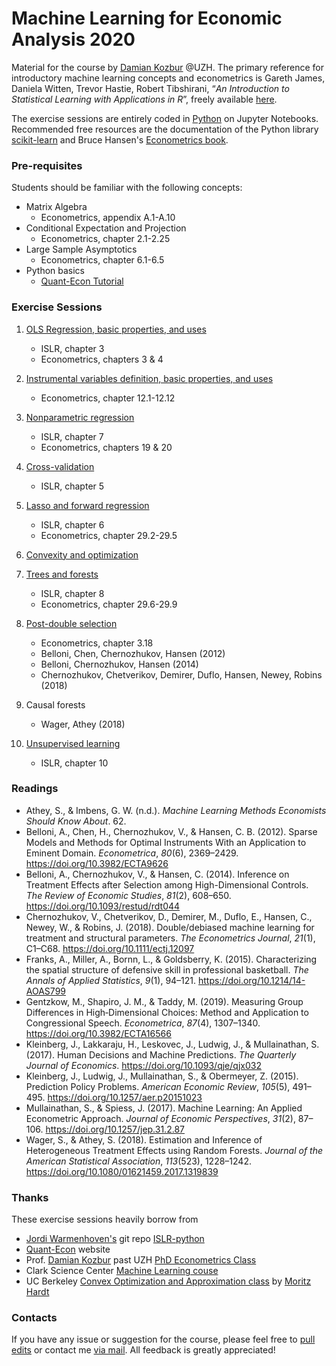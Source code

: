 # Machine Learning for Economic Analysis 2020

Material for the course by [Damian Kozbur](https://www.econ.uzh.ch/en/people/faculty/kozbur.html) @UZH. The primary reference for introductory machine learning concepts and econometrics is Gareth James, Daniela Witten, Trevor Hastie, Robert Tibshirani, “*An Introduction to Statistical Learning with Applications in R*”, freely available [here](https://faculty.marshall.usc.edu/gareth-james/ISL/ISLR%20Seventh%20Printing.pdf).

The exercise sessions are entirely coded in [Python](https://www.python.org/downloads/) on Jupyter Notebooks. Recommended free resources are the documentation of the Python library [scikit-learn](https://scikit-learn.org/) and Bruce Hansen's [Econometrics book](https://www.ssc.wisc.edu/~bhansen/econometrics/). 



### Pre-requisites

Students should be familiar with the following concepts:

-  Matrix Algebra
	- Econometrics, appendix A.1-A.10
- Conditional Expectation and Projection
	- Econometrics, chapter 2.1-2.25
- Large Sample Asymptotics
	- Econometrics, chapter 6.1-6.5
-  Python basics
	- [Quant-Econ Tutorial](https://python.quantecon.org/index_learning_python.html)



### Exercise Sessions

1. [OLS Regression, basic properties, and uses](https://nbviewer.jupyter.org/github/matteocourthoud/Machine-Learning-for-Economic-Analysis-2020/blob/master/1_regression.ipynb)

	- ISLR, chapter 3
	- Econometrics, chapters 3 & 4

2. [Instrumental variables definition, basic properties, and uses](https://nbviewer.jupyter.org/github/matteocourthoud/Machine-Learning-for-Economic-Analysis-2020/blob/master/2_iv.ipynb)

	- Econometrics, chapter 12.1-12.12

3. [Nonparametric regression](https://nbviewer.jupyter.org/github/matteocourthoud/Machine-Learning-for-Economic-Analysis-2020/blob/master/3_nonparametric.ipynb)

	- ISLR, chapter 7
	- Econometrics, chapters 19 & 20

4. [Cross-validation](https://nbviewer.jupyter.org/github/matteocourthoud/Machine-Learning-for-Economic-Analysis-2020/blob/master/4_crossvalidation.ipynb)

	- ISLR, chapter 5
	
5. [Lasso and forward regression](https://nbviewer.jupyter.org/github/matteocourthoud/Machine-Learning-for-Economic-Analysis-2020/blob/master/4_regularization.ipynb)

	- ISLR, chapter 6
	- Econometrics, chapter 29.2-29.5
	
6. [Convexity and optimization](https://nbviewer.jupyter.org/github/matteocourthoud/Machine-Learning-for-Economic-Analysis-2020/blob/master/6_convexity.ipynb)

7. [Trees and forests](https://nbviewer.jupyter.org/github/matteocourthoud/Machine-Learning-for-Economic-Analysis-2020/blob/master/7_trees.ipynb)

	- ISLR, chapter 8
	- Econometrics, chapter 29.6-29.9
	
8. [Post-double selection](https://nbviewer.jupyter.org/github/matteocourthoud/Machine-Learning-for-Economic-Analysis-2020/blob/master/8_postdoubleselection.ipynb)

	- Econometrics, chapter 3.18
	- Belloni, Chen, Chernozhukov, Hansen (2012)
	- Belloni, Chernozhukov, Hansen (2014)
	- Chernozhukov, Chetverikov, Demirer, Duflo, Hansen, Newey, Robins (2018)
	
9. Causal forests

	- Wager, Athey (2018)

10. [Unsupervised learning](https://nbviewer.jupyter.org/github/matteocourthoud/Machine-Learning-for-Economic-Analysis-2020/blob/master/10_unsupervised.ipynb)

	- ISLR, chapter 10



### Readings

- Athey, S., & Imbens, G. W. (n.d.). *Machine Learning Methods Economists Should Know About*. 62.
- Belloni, A., Chen, H., Chernozhukov, V., & Hansen, C. B. (2012). Sparse Models and Methods for Optimal Instruments With an Application to Eminent Domain. *Econometrica*, *80*(6), 2369–2429. https://doi.org/10.3982/ECTA9626
- Belloni, A., Chernozhukov, V., & Hansen, C. (2014). Inference on Treatment Effects after Selection among High-Dimensional Controls. *The Review of Economic Studies*, *81*(2), 608–650. https://doi.org/10.1093/restud/rdt044
- Chernozhukov, V., Chetverikov, D., Demirer, M., Duflo, E., Hansen, C., Newey, W., & Robins, J. (2018). Double/debiased machine learning for treatment and structural parameters. *The Econometrics Journal*, *21*(1), C1–C68. https://doi.org/10.1111/ectj.12097
- Franks, A., Miller, A., Bornn, L., & Goldsberry, K. (2015). Characterizing the spatial structure of defensive skill in professional basketball. *The Annals of Applied Statistics*, *9*(1), 94–121. https://doi.org/10.1214/14-AOAS799
- Gentzkow, M., Shapiro, J. M., & Taddy, M. (2019). Measuring Group Differences in High‐Dimensional Choices: Method and Application to Congressional Speech. *Econometrica*, *87*(4), 1307–1340. https://doi.org/10.3982/ECTA16566
- Kleinberg, J., Lakkaraju, H., Leskovec, J., Ludwig, J., & Mullainathan, S. (2017). Human Decisions and Machine Predictions. *The Quarterly Journal of Economics*. https://doi.org/10.1093/qje/qjx032
- Kleinberg, J., Ludwig, J., Mullainathan, S., & Obermeyer, Z. (2015). Prediction Policy Problems. *American Economic Review*, *105*(5), 491–495. https://doi.org/10.1257/aer.p20151023
- Mullainathan, S., & Spiess, J. (2017). Machine Learning: An Applied Econometric Approach. *Journal of Economic Perspectives*, *31*(2), 87–106. https://doi.org/10.1257/jep.31.2.87
- Wager, S., & Athey, S. (2018). Estimation and Inference of Heterogeneous Treatment Effects using Random Forests. *Journal of the American Statistical Association*, *113*(523), 1228–1242. https://doi.org/10.1080/01621459.2017.1319839



### Thanks

These exercise sessions heavily borrow from

- [Jordi Warmenhoven's](https://github.com/JWarmenhoven) git repo [ISLR-python](https://github.com/JWarmenhoven/ISLR-python)
- [Quant-Econ](https://quantecon.org/python-lectures/) website
- Prof. [Damian Kozbur](https://www.econ.uzh.ch/en/people/faculty/kozbur.html) past UZH [PhD Econometrics Class](https://matteocourthoud.github.io/econometrics/)
- Clark Science Center [Machine Learning couse](http://www.science.smith.edu/~jcrouser/SDS293/)
- UC Berkeley [Convex Optimization and Approximation class](https://ee227c.github.io/) by [Moritz Hardt](http://mrtz.org/)



### Contacts

If you have any issue or suggestion for the course, please feel free to [pull edits](https://github.com/matteocourthoud/Machine-Learning-for-Economic-Analysis-2020/pulls) or contact me [via mail](mailto:matteo.courthoud@uzh.ch). All feedback is greatly appreciated!